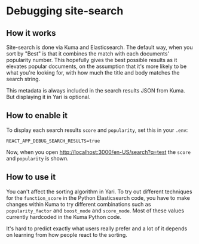 # Debugging site-search

## How it works

Site-search is done via Kuma and Elasticsearch. The default way, when you sort
by "Best" is that it combines the match with each documents' popularity number.
This hopefully gives the best possible results as it elevates popular documents,
on the assumption that it's more likely to be what you're looking for, with how
much the title and body matches the search string.

This metadata is always included in the search results JSON from Kuma. But
displaying it in Yari is optional.

## How to enable it

To display each search results `score` and `popularity`, set this in your `.env`:

    REACT_APP_DEBUG_SEARCH_RESULTS=true

Now, when you open <http://localhost:3000/en-US/search?q=test> the `score`
and `popularity` is shown.

## How to use it

You can't affect the sorting algorithm in Yari. To try out different techniques
for the `function_score` in the Python Elasticsearch code, you have to
make changes within Kuma to try different combinations such as `popularity_factor`
and `boost_mode` and `score_mode`. Most of these values currently hardcoded in
the Kuma Python code.

It's hard to predict exactly what users really prefer and a lot of it depends
on learning from how people react to the sorting.
